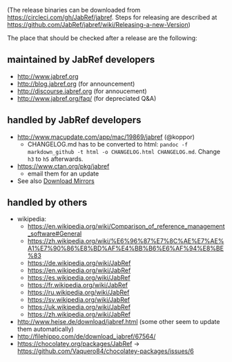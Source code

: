 (The release binaries can be downloaded from https://circleci.com/gh/JabRef/jabref. Steps for releasing are described at https://github.com/JabRef/jabref/wiki/Releasing-a-new-Version)

The place that should be checked after a release are the following:

## maintained by JabRef developers
- http://www.jabref.org
- http://blog.jabref.org (for announcement)
- http://discourse.jabref.org (for annoucement)
- http://www.jabref.org/faq/ (for depreciated Q&A)

## handled by JabRef developers
- http://www.macupdate.com/app/mac/19869/jabref (@koppor)
  - CHANGELOG.md has to be converted to html: `pandoc -f markdown_github -t html -o CHANGELOG.html CHANGELOG.md`. Change `h3` to `h5` afterwards.  
- https://www.ctan.org/pkg/jabref
  - email them for an update
- See also [Download Mirrors](../Download-Mirrors)

## handled by others
- wikipedia:
     - https://en.wikipedia.org/wiki/Comparison_of_reference_management_software#General
     - https://zh.wikipedia.org/wiki/%E6%96%87%E7%8C%AE%E7%AE%A1%E7%90%86%E8%BD%AF%E4%BB%B6%E6%AF%94%E8%BE%83
     - https://de.wikipedia.org/wiki/JabRef
     - https://en.wikipedia.org/wiki/JabRef
     - https://es.wikipedia.org/wiki/JabRef
     - https://fr.wikipedia.org/wiki/JabRef
     - https://ru.wikipedia.org/wiki/JabRef
     - https://sv.wikipedia.org/wiki/JabRef
     - https://uk.wikipedia.org/wiki/JabRef
     - https://zh.wikipedia.org/wiki/JabRef
- http://www.heise.de/download/jabref.html (some other seem to update them automatically)
- http://filehippo.com/de/download_jabref/67564/
- https://chocolatey.org/packages/JabRef -> https://github.com/Vaquero84/chocolatey-packages/issues/6